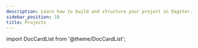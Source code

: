 ```yaml
---
description: Learn how to build and structure your project in Dagster. 
sidebar_position: 10
title: Projects
---
```


import DocCardList from '@theme/DocCardList';

<DocCardList />
